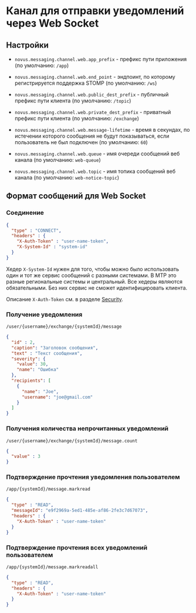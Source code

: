 # Канал для отправки уведомлений через Web Socket

## Настройки
- `novus.messaging.channel.web.app_prefix` - префикс пути приложения 
(по умолчанию: `/app`)

- `novus.messaging.channel.web.end_point` - эндпоинт, по которому регистрируется поддержка STOMP 
(по умолчанию: `/ws`)

- `novus.messaging.channel.web.public_dest_prefix` - публичный префикс пути клиента 
(по умолчанию: `/topic`)

- `novus.messaging.channel.web.private_dest_prefix` - приватный префикс пути клиента 
(по умолчанию: `/exchange`)

- `novus.messaging.channel.web.message-lifetime` - время в секундах, по истечении которого
сообщения не будут показываться, если пользователь не был подключен (по умолчанию: `60`)

- `novus.messaging.channel.web.queue` - имя очереди сообщений веб канала (по умолчанию: `web-queue`)

- `novus.messaging.channel.web.topic` - имя топика сообщений веб канала (по умолчанию: `web-notice-topic`)

## Формат сообщений для Web Socket

### Соединение
```json
{ 
  "type" : "CONNECT", 
  "headers" : { 
    "X-Auth-Token" : "user-name-token", 
    "X-System-Id" : "system-id"
  }
}
```

Хедер `X-System-Id` нужен для того, чтобы можно было использовать один и тот же сервис
сообщений с разными системами. В МТР это разные региональные системы 
и центральный. Все хедеры являются обязательными. Без них сервис не сможет
идентифицировать клиента.

Описание `X-Auth-Token` см. в разделе [Security](../doc/Security.md).

### Получение уведомления
`/user/{username}/exchange/{systemId}/message`
```json
{
  "id" : 2,
  "caption": "Заголовок сообщения",
  "text" : "Текст сообщения",
  "severity": {
    "value": 30,
    "name": "Ошибка"
  },
  "recipients": [
    {
      "name": "Joe",
      "username": "joe@gmail.com"
    }
  ]
}
```

### Получения количества непрочитанных уведомлений
`/user/{username}/exchange/{systemId}/message.count`
```json
{
  "value" : 3
}
```

### Подтверждение прочтения уведомления пользователем
`/app/{systemId}/message.markread`
```json
{ 
  "type" : "READ",
  "messageId": "e9f2969a-5ed1-485e-af86-2fe3c7d67073",
  "headers" : { 
    "X-Auth-Token" : "user-name-token"
  }
}
```

### Подтверждение прочтения всех уведомлений пользователем
`/app/{systemId}/message.markreadall`
```json
{ 
  "type" : "READ",
  "headers" : { 
    "X-Auth-Token" : "user-name-token"
  }
}
```